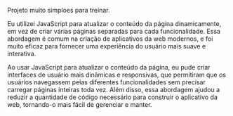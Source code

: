 Projeto muito simploes para treinar. 

Eu utilizei JavaScript para atualizar o conteúdo da página dinamicamente, em vez de criar várias páginas separadas para cada funcionalidade. Essa abordagem é comum na criação de aplicativos da web modernos, e foi muito eficaz para fornecer uma experiência do usuário mais suave e interativa.

Ao usar JavaScript para atualizar o conteúdo da página, eu pude criar interfaces de usuário mais dinâmicas e responsivas, que permitiram que os usuários navegassem pelas diferentes funcionalidades sem precisar carregar páginas inteiras toda vez. Além disso, essa abordagem ajudou a reduzir a quantidade de código necessário para construir o aplicativo da web, tornando-o mais fácil de gerenciar e manter.
